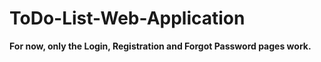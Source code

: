 # ToDo-List-Web-Application

****For now, only the Login, Registration and Forgot Password pages work.****

